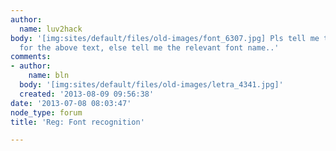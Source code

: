 ```yaml
---
author:
  name: luv2hack
body: '[img:sites/default/files/old-images/font_6307.jpg] Pls tell me the font name
  for the above text, else tell me the relevant font name..'
comments:
- author:
    name: bln
  body: '[img:sites/default/files/old-images/letra_4341.jpg]'
  created: '2013-08-09 09:56:38'
date: '2013-07-08 08:03:47'
node_type: forum
title: 'Reg: Font recognition'

---
```

